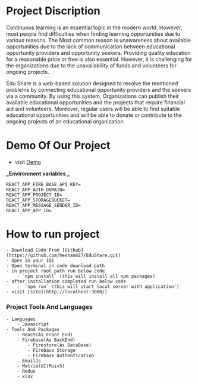 # Project Discription

Continuous learning is an essential topic in the modern world. However, most people find
difficulties when finding learning opportunities due to various reasons. The Most common
reason is unawareness about available opportunities due to the lack of communication between
educational opportunity providers and opportunity seekers.
Providing quality education for a reasonable price or free is also essential. However, it is
challenging for the organizations due to the unavailability of funds and volunteers for ongoing
projects.

Edu Share is a web-based solution designed to resolve the mentioned problems by connecting
educational opportunity providers and the seekers via a community.
By using this system, Organizations can publish their available educational opportunities and
the projects that require financial aid and volunteers. Moreover, regular users will be able to
find suitable educational opportunities and will be able to donate or contribute to the ongoing
projects of an educational organization.

# Demo Of Our Project

- visit [Demo](https://edushareorg.netlify.app/)

**_Environment variables _**</br>

`REACT_APP_FIRE_BASE_API_KEY=`</br>
`REACT_APP_AUTH_DOMAIN=`</br>
`REACT_APP_PROJECT_ID=`</br>
`REACT_APP_STORAGEBUCKET=`</br>
`REACT_APP_MESSAGE_SENDER_ID=`</br>
`REACT_APP_APP_ID=`

# How to run project

    - Download Code From [Github](https://github.com/heshanm27/EduShare.git)
    - Open in your IDE
    - Open terminal in code download path
    - in project root path run below code
        - `npm install` (this will install all npm packages)
    - after installation completed run below code
        -  `npm run` (this will start local server with application')
    - visit [site](http://localhost:3000/)

### Project Tools And Languages

    - Languages
        - Javascript
    - Tools And Packages
        - React(As Front End)
        - Firebase(As BackEnd)
            - Firestore(As DataBase)
            - Firebase Storage
            - Firebase Authentication
        - EmailJs
        - MatrialUI(Muiv5)
        - Redux
        - xlsx
